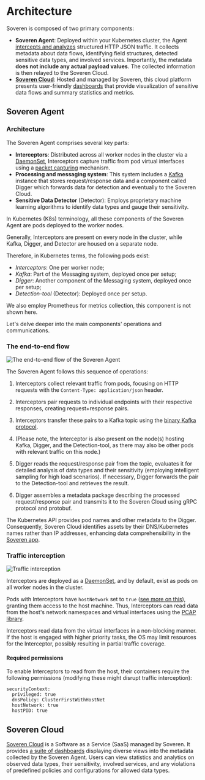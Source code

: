 # Architecture

Soveren is composed of two primary components:

* **Soveren Agent**: Deployed within your Kubernetes cluster, the Agent [intercepts and analyzes](../../getting-started/quick-start/) structured HTTP JSON traffic. It collects metadata about data flows, identifying field structures, detected sensitive data types, and involved services. Importantly, the metadata **does not include any actual payload values**. The collected information is then relayed to the Soveren Cloud.
* [**Soveren Cloud**](https://app.soveren.io/): Hosted and managed by Soveren, this cloud platform presents user-friendly [dashboards](../../user-guide/overview/) that provide visualization of sensitive data flows and summary statistics and metrics.

## Soveren Agent

### Architecture

The Soveren Agent comprises several key parts:

* **Interceptors**: Distributed across all worker nodes in the cluster via a [DaemonSet](https://kubernetes.io/docs/concepts/workloads/controllers/daemonset/), Interceptors capture traffic from pod virtual interfaces using a [packet capturing](https://www.tcpdump.org/) mechanism.
* **Processing and messaging system**: This system includes a [Kafka](https://kafka.apache.org/) instance that stores request/response data and a component called Digger which forwards data for detection and eventually to the Soveren Cloud.
* **Sensitive Data Detector** (Detector): Employs proprietary machine learning algorithms to identify data types and gauge their sensitivity.

In Kubernetes (K8s) terminology, all these components of the Soveren Agent are pods deployed to the worker nodes.

Generally, Interceptors are present on every node in the cluster, while Kafka, Digger, and Detector are housed on a separate node.

Therefore, in Kubernetes terms, the following pods exist:

* _Interceptors_: One per worker node;
* _Kafka_: Part of the Messaging system, deployed once per setup;
* _Digger_: Another component of the Messaging system, deployed once per setup;
* _Detection-tool_ (Detector): Deployed once per setup.

We also employ Prometheus for metrics collection, this component is not shown here.

Let's delve deeper into the main components' operations and communications.

### The end-to-end flow

![The end-to-end flow of the Soveren Agent](../../img/architecture/agent-flow.png "The end-to-end flow of the Soveren Agent")

The Soveren Agent follows this sequence of operations:

1. Interceptors collect relevant traffic from pods, focusing on HTTP requests with the `Content-Type: application/json` header.

2. Interceptors pair requests to individual endpoints with their respective responses, creating request+response pairs.

3. Interceptors transfer these pairs to a Kafka topic using the [binary Kafka protocol](https://kafka.apache.org/protocol.html).

4. (Please note, the Interceptor is also present on the node(s) hosting Kafka, Digger, and the Detection-tool, as there may also be other pods with relevant traffic on this node.)

5. Digger reads the request/response pair from the topic, evaluates it for detailed analysis of data types and their sensitivity (employing intelligent sampling for high load scenarios). If necessary, Digger forwards the pair to the Detection-tool and retrieves the result.

6. Digger assembles a metadata package describing the processed request/response pair and transmits it to the Soveren Cloud using gRPC protocol and protobuf.

The Kubernetes API provides pod names and other metadata to the Digger. Consequently, Soveren Cloud identifies assets by their DNS/Kubernetes names rather than IP addresses, enhancing data comprehensibility in the [Soveren app](https://app.soveren.io/).

### Traffic interception

![Traffic interception](../../img/architecture/interception.png "Traffic interception")

Interceptors are deployed as a [DaemonSet](https://kubernetes.io/docs/concepts/workloads/controllers/daemonset/), and by default, exist as pods on all worker nodes in the cluster.

Pods with Interceptors have `hostNetwork` set to `true` ([see more on this](#required-permissions)), granting them access to the host machine. Thus, Interceptors can read data from the host's network namespaces and virtual interfaces using the [PCAP library](https://www.tcpdump.org/).

Interceptors read data from the virtual interfaces in a non-blocking manner. If the host is engaged with higher priority tasks, the OS may limit resources for the Interceptor, possibly resulting in partial traffic coverage.

#### Required permissions

To enable Interceptors to read from the host, their containers require the following permissions (modifying these might disrupt traffic interception):

```shell
securityContext:
  privileged: true
  dnsPolicy: ClusterFirstWithHostNet
  hostNetwork: true
  hostPID: true
```

## Soveren Cloud

[Soveren Cloud](https://app.soveren.io/) is a Software as a Service (SaaS) managed by Soveren. It provides [a suite of dashboards](../../user-guide/overview/) displaying diverse views into the metadata collected by the Soveren Agent. Users can view statistics and analytics on observed data types, their sensitivity, involved services, and any violations of predefined policies and configurations for allowed data types.
